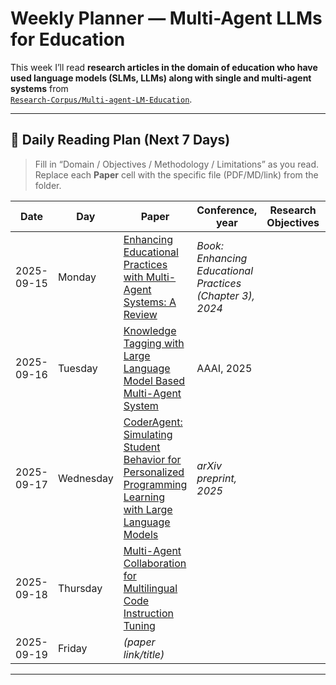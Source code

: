 # Weekly Planner — Multi-Agent LLMs for Education

This week I’ll read **research articles in the domain of education who have used language models (SLMs, LLMs) along with single and multi-agent systems** from  
[`Research-Corpus/Multi-agent-LM-Education`](https://github.com/MahaZainab/Research-Corpus/tree/main/Multi-agent-LM-Education).

---

## 📅 Daily Reading Plan (Next 7 Days)

> Fill in “Domain / Objectives / Methodology / Limitations” as you read.  
> Replace each **Paper** cell with the specific file (PDF/MD/link) from the folder.

| Date       | Day       | Paper | Conference, year | Research Objectives | Methodology | Limitations |
|------------|-----------|-------|------------------|---------------------|-------------|-------------|
| 2025-09-15 | Monday    | [Enhancing Educational Practices with Multi-Agent Systems: A Review](https://github.com/MahaZainab/Research-Corpus/blob/main/Multi-agent-LM-Education/Enhancing%20Educational%20Practices%20with%20Multi-Agent%20Systems%20A%20Review.pdf) | *Book: Enhancing Educational Practices (Chapter 3), 2024* |  |  |  |
| 2025-09-16 | Tuesday   | [Knowledge Tagging with Large Language Model Based Multi-Agent System](https://github.com/MahaZainab/Research-Corpus/blob/main/Multi-agent-LM-Education/35141-Article%20Text-39208-1-2-20250410.pdf) | AAAI, 2025 |  |  |  |
| 2025-09-17 | Wednesday | [CoderAgent: Simulating Student Behavior for Personalized Programming Learning with Large Language Models](https://github.com/MahaZainab/Research-Corpus/blob/main/Multi-agent-LM-Education/coderagent%20simulating%20student%20behavior%20for%20personalized%20programming%20learning%20with%20large%20language%20models.pdf) | *arXiv preprint, 2025* |  |  |  |
| 2025-09-18 | Thursday  | [Multi-Agent Collaboration for Multilingual Code Instruction Tuning](https://github.com/MahaZainab/Research-Corpus/blob/main/Multi-agent-LM-Education/multi%20agent%20collaborating%20for%20multilingual%20code%20instruction%20tuning.pdf) |  |  |  |  |
| 2025-09-19 | Friday    | *(paper link/title)* |  |  |  |  |

---
